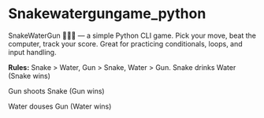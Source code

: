 # Snakewatergungame_python
SnakeWaterGun 🐍💧🔫 — a simple Python CLI game. Pick your move, beat the computer, track your score. Great for practicing conditionals, loops, and input handling.

**Rules:** Snake > Water, Gun > Snake, Water > Gun.
Snake drinks Water (Snake wins)

Gun shoots Snake (Gun wins)

Water douses Gun (Water wins)
